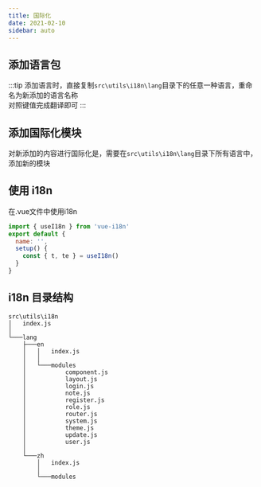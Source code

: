 ```yaml
---
title: 国际化
date: 2021-02-10
sidebar: auto
---
```


## 添加语言包

:::tip
添加语言时，直接复制`src\utils\i18n\lang`目录下的任意一种语言，重命名为新添加的语言名称  
对照键值完成翻译即可
:::

## 添加国际化模块

对新添加的内容进行国际化是，需要在`src\utils\i18n\lang`目录下所有语言中，添加新的模块

## 使用 i18n

在.vue文件中使用i18n

```javascript
import { useI18n } from 'vue-i18n'
export default {
  name: '',
  setup() {
    const { t, te } = useI18n()
  }
}
```

## i18n 目录结构

```shell
src\utils\i18n
│   index.js
│
└───lang
    ├───en
    │   │   index.js
    │   │
    │   └───modules
    │           component.js
    │           layout.js
    │           login.js
    │           note.js
    │           register.js
    │           role.js
    │           router.js
    │           system.js
    │           theme.js
    │           update.js
    │           user.js
    │
    └───zh
        │   index.js
        │
        └───modules
```
